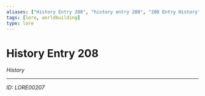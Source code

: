 ```yaml
---
aliases: ["History Entry 208", "history entry 208", "208 Entry History"]
tags: [lore, worldbuilding]
type: lore
---
```


# History Entry 208

*History*

---
*ID: LORE00207*